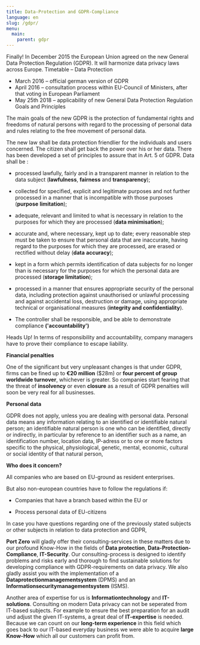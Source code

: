 ```yaml
---
title: Data-Protection and GDPR-Compliance
language: en
slug: /gdpr/
menu:
  main:
    parent: gdpr
---
```

Finally! In December 2015 the European Union agreed on the new General Data Protection Regulation (GDPR). It will harmonize data privacy laws across Europe.
Timetable – Data Protection

-   March 2016 – official german version of GDPR
-   April 2016 – consultation process within EU-Council of Ministers, after that voting in European Parliament
-   May 25th 2018 – applicability of new General Data Protection Regulation Goals and Principles

The main goals of the new GDPR is the protection of fundamental rights
and freedoms of natural persons with regard to the processing of
personal data and rules relating to the free movement of personal data.

The new law shall be data protection friendlier for the individuals and
users concerned. The citizen shall get back the power over his or her
data. There has been developed a set of principles to assure that in
Art. 5 of GDPR. Data shall be :

-   processed lawfully, fairly and in a transparent manner in relation
    to the data subject (**lawfulness**, **fairness** and
    **transparency**);

-   collected for specified, explicit and legitimate purposes and not
    further processed in a manner that is incompatible with those
    purposes (**purpose** **limitation**);

-   adequate, relevant and limited to what is necessary in relation to
    the purposes for which they are processed (**data minimisation**);

-   accurate and, where necessary, kept up to date; every reasonable
    step must be taken to ensure that personal data that are inaccurate,
    having regard to the purposes for which they are processed, are
    erased or rectified without delay (**data** **accuracy**);

-   kept in a form which permits identification of data subjects for no
    longer than is necessary for the purposes for which the personal
    data are processed (**storage limitation**);

-   processed in a manner that ensures appropriate security of the
    personal data, including protection against unauthorised or unlawful
    processing and against accidental loss, destruction or damage, using
    appropriate technical or organisational measures (**integrity and
    confidentiality**).

-   The controller shall be responsible, and be able to demonstrate
    compliance **('accountability')**

Heads Up! In terms of responsibility and accountability, company
managers have to prove their compliance to escape liability.

**Financial penalties**

One of the significant but very unpleasant changes is that under GDPR,
firms can be fined up to **€20 million** ($28m) or **four percent of
group worldwide turnover**, whichever is greater. So companies start
fearing that the threat of **insolvency** or even **closure** as a
result of GDPR penalties will soon be very real for all businesses.

**Personal data**

GDPR does not apply, unless you are dealing with personal data. Personal
data means any information relating to an identified or identifiable
natural person; an identifiable natural person is one who can be
identified, directly or indirectly, in particular by reference to an
identifier such as a name, an identification number, location data,
IP-adress or to one or more factors specific to the physical,
physiological, genetic, mental, economic, cultural or social identity of
that natural person,

**Who does it concern?**

All companies who are based on EU-ground as resident enterprises.

But also non-european countries have to follow the regulations if:

-   Companies that have a branch based within the EU or

-   Process personal data of EU-citizens

In case you have questions regarding one of the previously stated
subjects or other subjects in relation to data protection and GDPR,

**Port Zero** will gladly offer their consulting-services in these
matters due to our profound Know-How in the fields of **Data
protection**, **Data-Protection-Compliance**, **IT-Security**. Our
consulting-process is designed to identify problems and risks early and
thorough to find sustainable solutions for developing compliance with
GDPR-requirements on data privacy. We also gladly assist you with the
implementation of a **Dataprotectionmanagementsystem** (DPMS) and an
**Informationsecuritymanagementsystem** (ISMS).

Another area of expertise for us is **Informationtechnology** and
**IT-solutions**. Consulting on modern Data privacy can not be seperated
from IT-based subjects. For example to ensure the best preparation for
an audit und adjust the given IT-systems, a great deal of
**IT-expertise** is needed. Because we can count on our **long-term
experience** in this field which goes back to our IT-based everyday
business we were able to acquire **large Know-How** which all our
customers can profit from.


